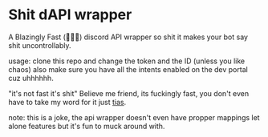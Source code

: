 # Shit dAPI wrapper

A Blazingly Fast (:rocket::rocket::rocket:) discord API wrapper so shit it
makes your bot say shit uncontrollably.

usage: clone this repo and change the token and the ID
(unless you like chaos) also make sure you have all the intents enabled on
the dev portal cuz uhhhhhh.

"it's not fast it's shit" 
Believe me friend, its fuckingly fast, you don't even have to take my word for
it just [tias](https://tryitands.ee).

note: this is a joke, the api wrapper doesn't even have propper mappings let
alone features but it's fun to muck around with.
